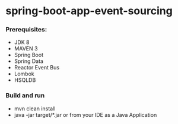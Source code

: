 # spring-boot-app-event-sourcing
### Prerequisites:
- JDK 8
- MAVEN 3
- Spring Boot 
- Spring Data
- Reactor Event Bus
- Lombok
- HSQLDB

### Build and run
- mvn clean install
- java -jar target/*.jar or from your IDE as a Java Application
